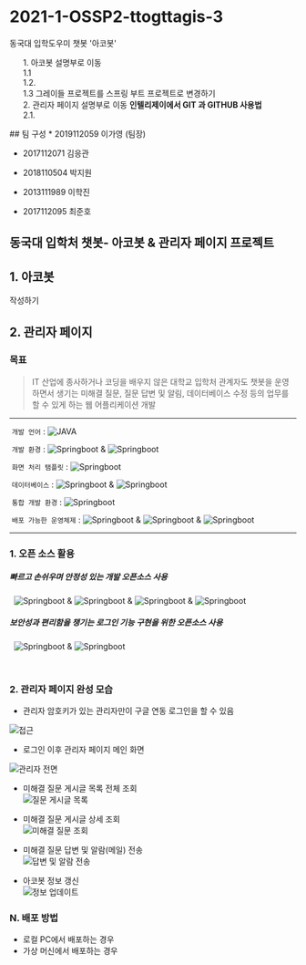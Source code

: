 # 2021-1-OSSP2-ttogttagis-3
동국대 입학도우미 챗봇 '아코봇' 
<ul style="list-style:none;">
    <li><a href="#sec_target1" style="text-decoration:none;">1. 아코봇 설명부로 이동</a></li>
    <li><a href="#sec_target2" style="text-decoration:none;">1.1  </a></li>
    <li><a href="#sec_target3" style="text-decoration:none;">1.2.</a></li>
    <li><a href="#sec_target4" style="text-decoration:none;">1.3 그레이들 프로젝트를 스프링 부트 프로젝트로 변경하기</a></li>
    <li><a href="#sec_target5" style="text-decoration:none;">2. 관리자 페이지 설명부로 이동 <b>인텔리제이에서 GIT 과 GITHUB 사용법 </b></a></li>
    <li><a href="#sec_target6" style="text-decoration:none;">2.1. </a></li>
</ul>
## 팀 구성 
* 2019112059 이가영 (팀장)

* 2017112071 김응관

* 2018110504 박지원

* 2013111989 이학진

* 2017112095 최준호


## 동국대 입학처 챗봇- 아코봇 & 관리자 페이지 프로젝트 

##### 

## 1. 아코봇



작성하기

## 2. 관리자 페이지



### 목표

> IT 산업에 종사하거나 코딩을 배우지 않은 대학교 입학처 관계자도 챗봇을 운영하면서 생기는 미해결 질문, 질문 답변 및 알림, 데이터베이스 수정 등의 업무를 할 수 있게 하는 웹 어플리케이션 개발



---
  &nbsp;`개발 언어` : ![JAVA](http://img.shields.io/badge/-Java11-006cb7?style=flat&logo=Java)

  &nbsp;`개발 환경` :  ![Springboot](http://img.shields.io/badge/-Springboot2.4.5-000000?style=flat&logo=springboot) & ![Springboot](http://img.shields.io/badge/-Gradle6.8.3-006cb7?style=flat&logo=gradle)

  &nbsp;`화면 처리 탬플릿` : ![Springboot](http://img.shields.io/badge/-Thymeleaf-005F0F?style=flat&logo=Thymeleaf)

  &nbsp;`데이터베이스` : ![Springboot](http://img.shields.io/badge/-CloudFirestore-FFCA28?style=flat&logo=Firebase) & ![Springboot](http://img.shields.io/badge/-H2-0000FF?style=flat&logo=RDBMS)

  &nbsp;`통합 개발 환경` :  ![Springboot](http://img.shields.io/badge/-IntelliJ-000000?style=flat&logo=IntelliJIDEA)

  &nbsp;`배포 가능한 운영체제` : ![Springboot](http://img.shields.io/badge/-Windows10-006cb7?style=flat&logo=windows) &  ![Springboot](http://img.shields.io/badge/-MacOS-006cb7?style=flat&logo=macOS) & ![Springboot](http://img.shields.io/badge/-LINUX-006cb7?style=flat&logo=Linux)

---

### 1. 오픈 소스 활용

#####   빠르고 손쉬우며 안정성 있는 개발 오픈소스 사용

&nbsp;&nbsp;![Springboot](http://img.shields.io/badge/-BootStrap-006cb7?style=flat&logo=BootStrap) & ![Springboot](http://img.shields.io/badge/-JUnit5-006cb7?style=flat&logo=JUnit5) & ![Springboot](http://img.shields.io/badge/-DevTools-FFCA28?style=flat)  & ![Springboot](http://img.shields.io/badge/-SpringMVC-005F0F?&nbsp;&nbsp;style=flat&logo=Spring)

#####   보안성과 편리함을 챙기는 로그인 기능 구현을 위한 오픈소스 사용

&nbsp;&nbsp;![Springboot](http://img.shields.io/badge/-JPA-FFCA28?style=flat&logo=Firebase&link=본인주소) & ![Springboot](http://img.shields.io/badge/-SpringSecurity-FFCA28?style=flat&logo=Firebase&link=본인주소)


<br>

### 2. 관리자 페이지 완성 모습

- 관리자 암호키가 있는 관리자만이 구글 연동 로그인을 할 수 있음

![접근](https://user-images.githubusercontent.com/54317409/122359472-8ba4b680-cf90-11eb-8825-611964835110.png)


- 로그인 이후 관리자 페이지 메인 화면<br>

![관리자 전면](https://user-images.githubusercontent.com/54317409/122359491-8f383d80-cf90-11eb-835f-76ab30d6ca2a.JPG)



- 미해결 질문 게시글 목록 전체  조회<br>
![질문 게시글 목록](https://user-images.githubusercontent.com/54317409/122363506-f3a8cc00-cf93-11eb-886a-ce7c1ecec8a4.png)



- 미해결 질문 게시글 상세 조회<br>
![미해결 질문 조회](https://user-images.githubusercontent.com/54317409/122363493-f0154500-cf93-11eb-9232-cb72cd51f9cc.png)



- 미해결 질문 답변 및 알람(메일) 전송 <br>
![답변 및 알람 전송](https://user-images.githubusercontent.com/54317409/122363516-f73c5300-cf93-11eb-9ea1-e34e3b788881.png)


- 아코봇 정보 갱신 <br>
![정보 업데이트](https://user-images.githubusercontent.com/54317409/122363528-fb687080-cf93-11eb-995a-aa083ccb6f6e.png)



### N. 배포 방법

- 로컬 PC에서 배포하는 경우
- 가상 머신에서 배포하는 경우





